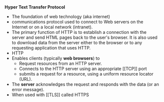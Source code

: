 **Hyper Text Transfer Protocol** 
- The foundation of web technology (aka internet)
- communications protocol used to connect to Web servers on the Internet or on a local network (intranet). 
- The primary function of HTTP is to establish a connection with the server and send HTML pages back to the user's browser. It is also used to download data from the server either to the browser or to any requesting application that uses HTTP.
- HTTP 
- Enables clients (typically **web browsers**) to 
	- Request resources from an HTTP server. 
	- Connects to the HTTP server using an appropriate [[TCP]] port 
	- submits a request for a resource, using a uniform resource locator (URL). 
- The **server** acknowledges the request and responds with the data (or an error message).
- When used with [[TLS]] called HTTPS